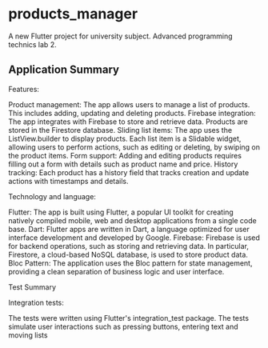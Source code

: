 # products_manager

A new Flutter project for university subject.
Advanced programming technics lab 2.

## Application Summary

Features:

Product management: The app allows users to manage a list of products. This includes adding, updating and deleting products. Firebase integration: The app integrates with Firebase to store and retrieve data. Products are stored in the Firestore database. Sliding list items: The app uses the ListView.builder to display products. Each list item is a Slidable widget, allowing users to perform actions, such as editing or deleting, by swiping on the product items. Form support: Adding and editing products requires filling out a form with details such as product name and price. History tracking: Each product has a history field that tracks creation and update actions with timestamps and details.

Technology and language:

Flutter: The app is built using Flutter, a popular UI toolkit for creating natively compiled mobile, web and desktop applications from a single code base. Dart: Flutter apps are written in Dart, a language optimized for user interface development and developed by Google. Firebase: Firebase is used for backend operations, such as storing and retrieving data. In particular, Firestore, a cloud-based NoSQL database, is used to store product data. Bloc Pattern: The application uses the Bloc pattern for state management, providing a clean separation of business logic and user interface.

Test Summary

Integration tests:

The tests were written using Flutter's integration_test package. The tests simulate user interactions such as pressing buttons, entering text and moving lists

